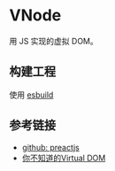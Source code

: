 # VNode

用 JS 实现的虚拟 DOM。

## 构建工程

使用 [esbuild](https://esbuild.github.io/)

## 参考链接

- [github: preactjs](https://github.com/preactjs/preact)
- [你不知道的Virtual DOM](https://segmentfault.com/a/1190000016129036)
